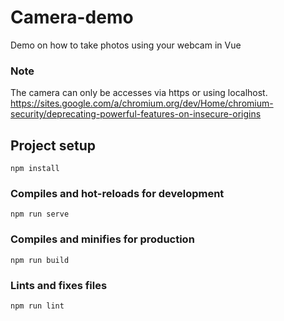 # Camera-demo

Demo on how to take photos using your webcam in Vue


### Note
The camera can only be accesses via https or using localhost. https://sites.google.com/a/chromium.org/dev/Home/chromium-security/deprecating-powerful-features-on-insecure-origins

## Project setup
```
npm install
```

### Compiles and hot-reloads for development
```
npm run serve
```

### Compiles and minifies for production
```
npm run build
```

### Lints and fixes files
```
npm run lint
```
